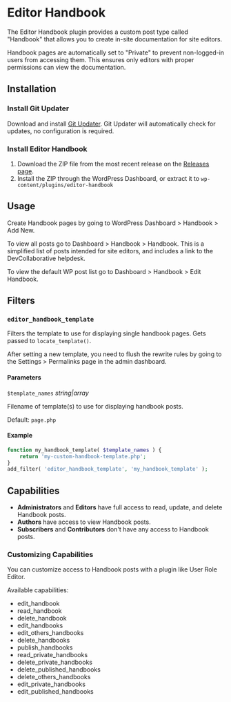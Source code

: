 # Editor Handbook

The Editor Handbook plugin provides a custom post type called "Handbook" that allows you to create in-site documentation for site editors.

Handbook pages are automatically set to "Private" to prevent non-logged-in users from accessing them. This ensures only editors with proper permissions can view the documentation.

## Installation

### Install Git Updater

Download and install [Git Updater](https://git-updater.com/). Git Updater will automatically check for updates, no configuration is required.

### Install Editor Handbook

1. Download the ZIP file from the most recent release on the [Releases page](https://github.com/devcollaborative/editor-handbook/releases).
1. Install the ZIP through the WordPress Dashboard, or extract it to `wp-content/plugins/editor-handbook`

## Usage

Create Handbook pages by going to WordPress Dashboard > Handbook > Add New.

To view all posts go to Dashboard > Handbook > Handbook. This is a simplified list of posts intended for site editors, and includes a link to the DevCollaborative helpdesk.

To view the default WP post list go to Dashboard > Handbook > Edit Handbook.

## Filters

### `editor_handbook_template`

Filters the template to use for displaying single handbook pages. Gets passed to `locate_template()`.

After setting a new template, you need to flush the rewrite rules by going to the Settings > Permalinks page in the admin dashboard.

#### Parameters

`$template_names` *string|array*

Filename of template(s) to use for displaying handbook posts.

Default: `page.php`

#### Example

```php
function my_handbook_template( $template_names ) {
    return 'my-custom-handbook-template.php';
}
add_filter( 'editor_handbook_template', 'my_handbook_template' );
```

## Capabilities

- **Administrators** and **Editors** have full access to read, update, and delete Handbook posts.
- **Authors** have access to view Handbook posts.
- **Subscribers** and **Contributors** don't have any access to Handbook posts.

### Customizing Capabilities
You can customize access to Handbook posts with a plugin like User Role Editor.

Available capabilities:
- edit_handbook
- read_handbook
- delete_handbook
- edit_handbooks
- edit_others_handbooks
- delete_handbooks
- publish_handbooks
- read_private_handbooks
- delete_private_handbooks
- delete_published_handbooks
- delete_others_handbooks
- edit_private_handbooks
- edit_published_handbooks
